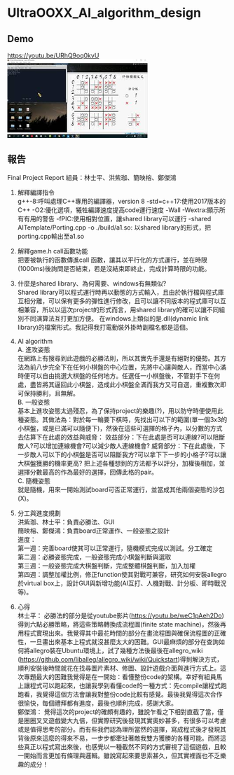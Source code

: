 # UltraOOXX_AI_algorithm_design

## Demo
https://youtu.be/URhQ9oq0kvU \
[![Demo](cover_picture.jpg)](https://youtu.be/URhQ9oq0kvU)

## 報告
Final Project Report
組員：林士平、洪紫珈、簡映榕、鄭傑鴻

1.	解釋編譯指令 \
g++-8:呼叫處理C++專用的編譯器，version 8
-std=c++17:使用2017版本的C++
-O2:優化選項，犧牲編譯速度提高code運行速度
-Wall -Wextra:顯示所有有用的警告
-fPIC:使用相對位置，讓shared library可以運行
-shared AITemplate/Porting.cpp -o ./build/a1.so: 以shared library的形式，把porting.cpp輸出至a1.so

2.	解釋game.h call函數功能 \
把要被執行的函數傳進call 函數，讓其以平行化的方式運行，並在時限(1000ms)後詢問是否結束，若是沒結束即終止，完成計算時限的功能。

3.	什麼是shared library、為何需要、windows有無類似? \
Shared library可以程式運行時再以動態的方式輸入，且由於執行檔與程式庫互相分離，可以保有更多的彈性進行修改，且可以讓不同版本的程式庫可以互相兼容，所以以這次project的形式而言，用shared library的確可以讓不同組別不同演算法互打更加方便。
在windows上類似的是.dll(dynamic link library)的檔案形式。我記得我打電動裝外掛時副檔名都是這個。

4.	AI algorithm \
A.	進攻姿態 \
在網路上有搜尋到此遊戲的必勝法則，所以其實先手還是有絕對的優勢。其方法為前八步完全下在任何小棋盤的中心位置，先將中心讓與敵人，而當中心滿時便可以自由挑選大棋盤的任何地方。任選任一小棋盤後，不管對手下在何處，盡皆將其逼回此小棋盤，造成此小棋盤全滿而我方又可自選，重複數次即可保持勝利，且無解。 \
B.	一般姿態 \
基本上進攻姿態太過殘忍，為了保持project的樂趣(?)，用以防守時便使用此種姿態。其做法為：對於每一輪要下棋時，先找出可以下的範圍(單一個3x3的小棋盤，或是已滿可以隨便下)，然後在這些可選擇的格子內，以分數的方式去估算下在此處的效益與威脅：
效益部分：下在此處是否可以連線?可以阻斷敵人?可以增加連線機會?可以減少敵人連線機會?
威脅部分：下在此處後，下一步敵人可以下的小棋盤是否可以阻斷我方?可以拿下下一步的小格子?可以讓大棋盤獲勝的機率更高?
把上述各種想到的方法都予以評分，加權後相加，並選擇分數最高的作為最好的選擇，回傳此格的pair。 \
C.	隨機姿態 \
就是隨機，用來一開始測試board可否正常運行，並當成其他兩個姿態的沙包(X)。

5.	分工與進度規劃 \
洪紫珈、林士平：負責必勝法、GUI \
簡映榕、鄭傑鴻：負責board正常運作、一般姿態之設計 \
進度： \
第一週：完善board使其可以正常運行，隨機模式完成以測試。分工確定 \
第二週：必勝姿態完成，一般姿態完成小棋盤判斷與選取 \
第三週：一般姿態完成大棋盤判斷，完成整體棋盤判斷，加入加權 \
第四週：調整加權比例，修正function使其對戰可兼容，研究如何安裝allegro於virtual box上，設計GUI與新增功能(AI互打、人機對戰、計分板、即時戰況等)。 

6.	心得 \
林士平：
必勝法的部分是從youtube影片(https://youtu.be/weC1pAeh2Do)得到六點必勝策略，將這些策略轉換成流程圖(finite state machine)，然後再用程式實現出來。我覺得其中最花時間的部分在畫流程圖與確保流程圖的正確性，一旦畫出來基本上程式就沒甚麼太大的困難。GUI最麻煩的部分在查詢如何將allegro裝在Ubuntu環境上，試了幾種方法後最後在allegro_wiki
(https://github.com/liballeg/allegro_wiki/wiki/Quickstart)得到解決方式，順利安裝後時間就花在找尋圖片素材、修圖、設計遊戲介面與進行方式上。這次專題最大的困難我覺得是在一開始：看懂整份code的架構。幸好有組員馬上讓程式可以跑起來，也讓我學到看懂code的一種方式：先compile讓程式跑跑看，我覺得這個方法會讓我對整份code比較有感覺。最後我覺得這次合作很愉快，每個禮拜都有進度，最後也順利完成，感謝大家。 \
鄭傑鴻：
覺得這次的project的確頗有趣的，雖說乍看之下相對直截了當，僅是圈圈叉叉遊戲變大九倍，但實際研究後發現其實奧妙甚多，有很多可以考慮或是值得思考的部分。而有些我們認為理所當然的選擇，寫成程式後才發現其背後原來這麼的得來不易，一步步都牽扯著敵我雙方獲勝的各種可能。而將這些真正以程式寫出來後，也感覺以一種截然不同的方式審視了這個遊戲，且較一開始而言更加有條理與邏輯。雖說寫起來要思索甚久，但其實裡面也不乏樂趣的成分！

